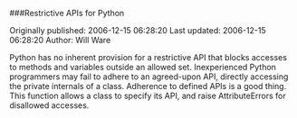###Restrictive APIs for Python

Originally published: 2006-12-15 06:28:20
Last updated: 2006-12-15 06:28:20
Author: Will Ware

Python has no inherent provision for a restrictive API that blocks accesses to methods and variables outside an allowed set. Inexperienced Python programmers may fail to adhere to an agreed-upon API, directly accessing the private internals of a class. Adherence to defined APIs is a good thing. This function allows a class to specify its API, and raise AttributeErrors for disallowed accesses.
